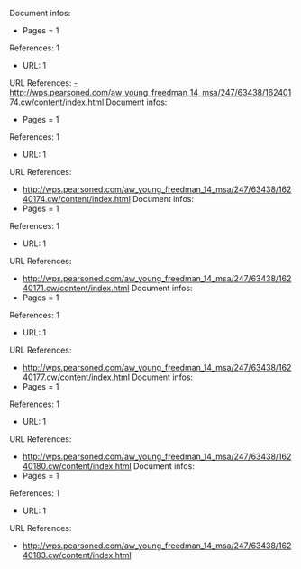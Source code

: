 Document infos:
- Pages = 1

References: 1
- URL: 1

URL References:
[- http://wps.pearsoned.com/aw_young_freedman_14_msa/247/63438/16240174.cw/content/index.html
](http://)Document infos:
- Pages = 1

References: 1
- URL: 1

URL References:
- http://wps.pearsoned.com/aw_young_freedman_14_msa/247/63438/16240174.cw/content/index.html
Document infos:
- Pages = 1

References: 1
- URL: 1

URL References:
- http://wps.pearsoned.com/aw_young_freedman_14_msa/247/63438/16240171.cw/content/index.html
Document infos:
- Pages = 1

References: 1
- URL: 1

URL References:
- http://wps.pearsoned.com/aw_young_freedman_14_msa/247/63438/16240177.cw/content/index.html
Document infos:
- Pages = 1

References: 1
- URL: 1

URL References:
- http://wps.pearsoned.com/aw_young_freedman_14_msa/247/63438/16240180.cw/content/index.html
Document infos:
- Pages = 1

References: 1
- URL: 1

URL References:
- http://wps.pearsoned.com/aw_young_freedman_14_msa/247/63438/16240183.cw/content/index.html
